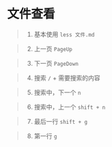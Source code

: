 # 文件查看

> 1. 基本使用
`less 文件.md`

> 2. 上一页
`PageUp`

> 3. 下一页
`PageDown`

> 4. 搜索
`/` + 需要搜索的内容

> 5. 搜索中，下一个
`n`

> 6. 搜索中，上一个
`shift + n`

> 7. 最后一行
`shift + g`

> 8. 第一行
`g`
